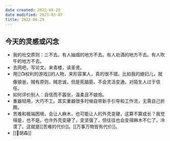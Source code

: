 ```yaml
---
date created: 2022-08-29
date modified: 2023-03-07
title: 2022-08-29
---
```


## 今天的灵感或闪念

- 我的社交原则：三不去。有人抽烟的地方不去。有人劝酒的地方不去。有人吹牛的地方不去。
- 去网吧，写论文。来青楼，读圣贤。
- 用[[📺权利的游戏]]的人物，来形容某人，真的很不错。比如我的媳妇儿，就像狼爸，贼有原则，贼忠诚，但是死脑筋，不会灵活变通，对陌生人过于信任。
- 如何评价别人：自信而不嚣张，温柔且不娘炮。
- 重器轻用，大巧不工。其实重器很多时候自带新手引导和工作流，无需自己折腾。
- 苦难和极端困境，会让人麻木，也可能让人的外壳变硬，这算不算成长？我觉得是，也不是。也许外壳变硬了，变坚强了，但往往也会变得麻木不仁了，冷漠了。这就是[[苦难的代价]]。[[万事万物皆有代价]]。
- [[🧑胡森]]
